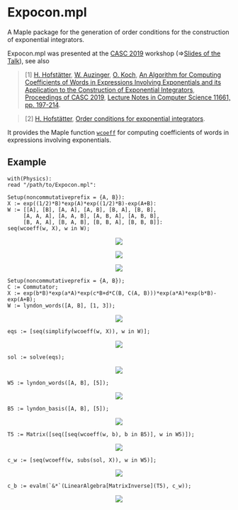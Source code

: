 # Expocon.mpl

A Maple package for the generation of order conditions for the construction of exponential integrators.

Expocon.mpl was presented at the [CASC 2019](http://www.casc.cs.uni-bonn.de/2019/) workshop
(=>[Slides of the Talk](http://www.harald-hofstaetter.at/Math/Computing_coefficients_of_words.pdf)),
see also

>[1] [H. Hofstätter](http://www.harald-hofstaetter.at), [W. Auzinger](http://www.asc.tuwien.ac.at/~winfried), [O. Koch](http://othmar-koch.org), [An Algorithm for Computing Coefficients of Words in Expressions Involving Exponentials and its Application to the Construction of Exponential Integrators](), [Proceedings of CASC 2019](http://www.casc.cs.uni-bonn.de/2019/), [Lecture Notes in Computer Science 11661, pp. 197-214](https://doi.org/10.1007/978-3-030-26831-2_14).

>[2] [H. Hofstätter](http://www.harald-hofstaetter.at), [Order conditions for exponential integrators](https://arxiv.org/pdf/1902.11256).  

It provides the Maple function
[`wcoeff`](https://github.com/HaraldHofstaetter/Expocon.mpl/blob/master/src/Expocon.mpl#L111)
for computing coefficients of words in expressions involving exponentials.


## Example

```maple
with(Physics):
read "/path/to/Expocon.mpl":
```
```maple
Setup(noncommutativeprefix = {A, B}):
X := exp((1/2)*B)*exp(A)*exp((1/2)*B)-exp(A+B):
W := [[A], [B], [A, A], [A, B], [B, A], [B, B], 
     [A, A, A], [A, A, B], [A, B, A], [A, B, B], 
     [B, A, A], [B, A, B], [B, B, A], [B, B, B]]:
seq(wcoeff(w, X), w in W);
```
<p align="center">
<img src="https://latex.codecogs.com/gif.latex?0,0,0,0,0,0,0,\frac{1}{12},\frac{-1}{6},\frac{-1}{24},\frac{1}{12},\frac{1}{12},\frac{-1}{24},0"/></p>


<p align="center">
<img src="https://latex.codecogs.com/gif.latex?e^{\frac{1}{2}B}e^{A}e^{\frac{1}{2}B}-e^{A+B}=\left.\tfrac{1}{12}AAB-\tfrac{1}{6}ABA-\tfrac{1}{24}ABB+\tfrac{1}{12}BAA+\tfrac{1}{12}BAB-\tfrac{1}{24}BBA+\dots\right.">
</p>

<p align="center">
<img src="https://latex.codecogs.com/gif.latex?e^{\frac{1}{2}B}e^{A}e^{\frac{1}{2}B}-e^{A+B}=\tfrac{1}{12}[A,[A,B]]-\tfrac{1}{24}[[A,B],B]+\dots">
</p>

```maple
Setup(noncommutativeprefix = {A, B});
C := Commutator;
X := exp(b*B)*exp(a*A)*exp(c*B+d*C(B, C(A, B)))*exp(a*A)*exp(b*B)-exp(A+B);
W := lyndon_words([A, B], [1, 3]);
```
<p align="center">
<img src="https://latex.codecogs.com/gif.latex?[[A],[B],[A,A,B],[A,B,B]]">
</p>

```maple
eqs := [seq(simplify(wcoeff(w, X)), w in W)];
```
<p align="center">
<img src="https://latex.codecogs.com/gif.latex?eqs:=\left[-1+2a,-1+2b+c,-\frac{1}{6}+2a^2b+\frac{1}{2}a^2c,-\frac{1}{6}+\frac{1}{2}ac^2+acb+ab^2-d\right]"/></p>

```maple
sol := solve(eqs);
```
<p align="center">
<img src="https://latex.codecogs.com/gif.latex?sol:=\left\{a=\frac{1}{2},b=\frac{1}{6},c=\frac{2}{3},d=\frac{1}{72}\right\}"/></p>

```maple
W5 := lyndon_words([A, B], [5]);
``` 
<p align="center">
<img src="https://latex.codecogs.com/gif.latex?W5:=[[A,A,A,A,B],[A,A,A,B,B],[A,A,B,A,B],[A,A,B,B,B],[A,B,A,B,B],[A,B,B,B,B]]"/></p>

```maple
B5 := lyndon_basis([A, B], [5]);
```
<p align="center">
<img src="https://latex.codecogs.com/gif.latex?B5:=[[A,[A,[A,[A,B]]]],[A,[A,[[A,B],B]]],[[A,[A,B]],[A,B]],[A,[[[A,B],B],B]],[[A,B],[[A,B],B]],[[[[A,B],B],B],B]]"/></p>
          
```maple          
T5 := Matrix([seq([seq(wcoeff(w, b), b in B5)], w in W5)]);
```
<p align="center">
<img src="https://latex.codecogs.com/gif.latex?T5:=\left[\begin{array}{rrrrrr}1&0&0&0&0&0\\0&1&0&0&0&0\\0&-2&1&0&0&0\\0&0&0&1&0&0\\0&0&0&-3&1&0\\0&0&0&0&0&1\end{array}\right]"/></p>
              
```maple              
c_w := [seq(wcoeff(w, subs(sol, X)), w in W5)];
```
<p align="center">
<img src="https://latex.codecogs.com/gif.latex?c\_w:=\left[\frac{1}{2880},\frac{-7}{8640},\frac{1}{480},\frac{7}{12960},\frac{-1}{720},\frac{-41}{155520}\right]"/></p>

```maple              
c_b := evalm(`&*`(LinearAlgebra[MatrixInverse](T5), c_w));
```
<p align="center">
<img src="https://latex.codecogs.com/gif.latex?c\_b:=\left[\frac{1}{2880},\frac{-7}{8640},\frac{1}{2160},\frac{7}{12960},\frac{1}{4320},\frac{-41}{155520}\right]"/></p>


